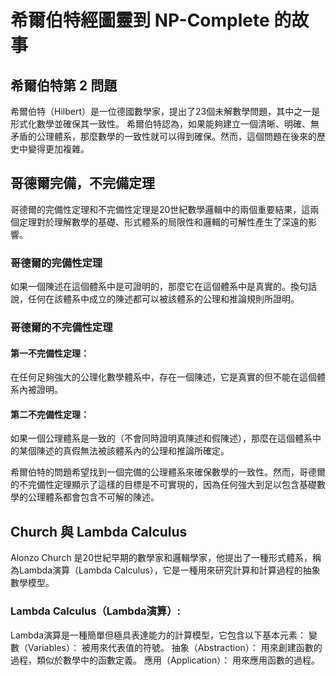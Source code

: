 # 希爾伯特經圖靈到 NP-Complete 的故事
## 希爾伯特第 2 問題
希爾伯特（Hilbert）是一位德國數學家，提出了23個未解數學問題，其中之一是形式化數學並確保其一致性。
希爾伯特認為，如果能夠建立一個清晰、明確、無矛盾的公理體系，那麼數學的一致性就可以得到確保。然而，這個問題在後來的歷史中變得更加複雜。
## 哥德爾完備，不完備定理
哥德爾的完備性定理和不完備性定理是20世紀數學邏輯中的兩個重要結果，這兩個定理對於理解數學的基礎、形式體系的局限性和邏輯的可解性產生了深遠的影響。
### 哥德爾的完備性定理
如果一個陳述在這個體系中是可證明的，那麼它在這個體系中是真實的。換句話說，任何在該體系中成立的陳述都可以被該體系的公理和推論規則所證明。
### 哥德爾的不完備性定理 
#### 第一不完備性定理： 
在任何足夠強大的公理化數學體系中，存在一個陳述，它是真實的但不能在這個體系內被證明。
#### 第二不完備性定理： 
如果一個公理體系是一致的（不會同時證明真陳述和假陳述），那麼在這個體系中的某個陳述的真假無法被該體系內的公理和推論所確定。

希爾伯特的問題希望找到一個完備的公理體系來確保數學的一致性。然而，哥德爾的不完備性定理顯示了這樣的目標是不可實現的，因為任何強大到足以包含基礎數學的公理體系都會包含不可解的陳述。
## Church 與 Lambda Calculus
Alonzo Church 是20世紀早期的數學家和邏輯學家，他提出了一種形式體系，稱為Lambda演算（Lambda Calculus），它是一種用來研究計算和計算過程的抽象數學模型。
### Lambda Calculus（Lambda演算）:
Lambda演算是一種簡單但極具表達能力的計算模型，它包含以下基本元素：
變數（Variables）： 被用來代表值的符號。
抽象（Abstraction）： 用來創建函數的過程，類似於數學中的函數定義。
應用（Application）： 用來應用函數的過程。
